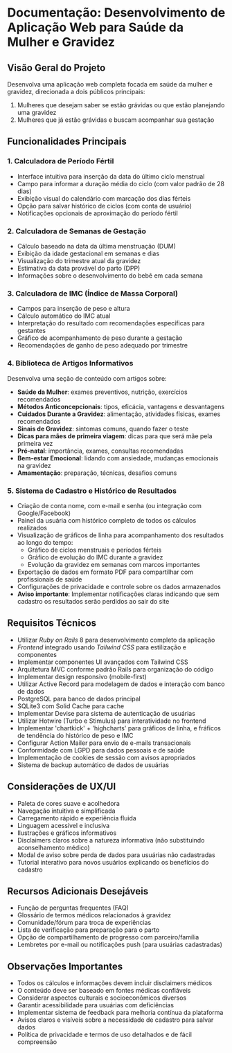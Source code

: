# Documentação: Desenvolvimento de Aplicação Web para Saúde da Mulher e Gravidez

## Visão Geral do Projeto
Desenvolva uma aplicação web completa focada em saúde da mulher e gravidez, direcionada a dois públicos principais:
1. Mulheres que desejam saber se estão grávidas ou que estão planejando uma gravidez
2. Mulheres que já estão grávidas e buscam acompanhar sua gestação

## Funcionalidades Principais

### 1. Calculadora de Período Fértil
- Interface intuitiva para inserção da data do último ciclo menstrual
- Campo para informar a duração média do ciclo (com valor padrão de 28 dias)
- Exibição visual do calendário com marcação dos dias férteis
- Opção para salvar histórico de ciclos (com conta de usuário)
- Notificações opcionais de aproximação do período fértil

### 2. Calculadora de Semanas de Gestação
- Cálculo baseado na data da última menstruação (DUM)
- Exibição da idade gestacional em semanas e dias
- Visualização do trimestre atual da gravidez
- Estimativa da data provável do parto (DPP)
- Informações sobre o desenvolvimento do bebê em cada semana

### 3. Calculadora de IMC (Índice de Massa Corporal)
- Campos para inserção de peso e altura
- Cálculo automático do IMC atual
- Interpretação do resultado com recomendações específicas para gestantes
- Gráfico de acompanhamento de peso durante a gestação
- Recomendações de ganho de peso adequado por trimestre

### 4. Biblioteca de Artigos Informativos
Desenvolva uma seção de conteúdo com artigos sobre:
- **Saúde da Mulher**: exames preventivos, nutrição, exercícios recomendados
- **Métodos Anticoncepcionais**: tipos, eficácia, vantagens e desvantagens
- **Cuidados Durante a Gravidez**: alimentação, atividades físicas, exames recomendados
- **Sinais de Gravidez**: sintomas comuns, quando fazer o teste
- **Dicas para mães de primeira viagem**: dicas para que será mãe pela primeira vez
- **Pré-natal**: importância, exames, consultas recomendadas
- **Bem-estar Emocional**: lidando com ansiedade, mudanças emocionais na gravidez
- **Amamentação**: preparação, técnicas, desafios comuns

### 5. Sistema de Cadastro e Histórico de Resultados
- Criação de conta nome, com e-mail e senha (ou integração com Google/Facebook)
- Painel da usuária com histórico completo de todos os cálculos realizados
- Visualização de gráficos de linha para acompanhamento dos resultados ao longo do tempo:
  - Gráfico de ciclos menstruais e períodos férteis
  - Gráfico de evolução do IMC durante a gravidez
  - Evolução da gravidez em semanas com marcos importantes
- Exportação de dados em formato PDF para compartilhar com profissionais de saúde
- Configurações de privacidade e controle sobre os dados armazenados
- **Aviso importante**: Implementar notificações claras indicando que sem cadastro os resultados serão perdidos ao sair do site

## Requisitos Técnicos
- Utilizar *Ruby on Rails* 8 para desenvolvimento completo da aplicação
- *Frontend* integrado usando *Tailwind CSS* para estilização e componentes
- Implementar componentes UI avançados com Tailwind CSS
- Arquitetura MVC conforme padrão Rails para organização do código
- Implementar design responsivo (mobile-first)
- Utilizar Active Record para modelagem de dados e interação com banco de dados
- PostgreSQL para banco de dados principal
- SQLite3 com Solid Cache para cache
- Implementar Devise para sistema de autenticação de usuárias
- Utilizar Hotwire (Turbo e Stimulus) para interatividade no frontend
- Implementar 'chartkick' + 'highcharts' para gráficos de linha, e fráficos de tendência do histórico de peso e IMC
- Configurar Action Mailer para envio de e-mails transacionais
- Conformidade com LGPD para dados pessoais e de saúde
- Implementação de cookies de sessão com avisos apropriados
- Sistema de backup automático de dados de usuárias

## Considerações de UX/UI
- Paleta de cores suave e acolhedora
- Navegação intuitiva e simplificada
- Carregamento rápido e experiência fluida
- Linguagem acessível e inclusiva
- Ilustrações e gráficos informativos
- Disclaimers claros sobre a natureza informativa (não substituindo aconselhamento médico)
- Modal de aviso sobre perda de dados para usuárias não cadastradas
- Tutorial interativo para novos usuários explicando os benefícios do cadastro

## Recursos Adicionais Desejáveis
- Função de perguntas frequentes (FAQ)
- Glossário de termos médicos relacionados à gravidez
- Comunidade/fórum para troca de experiências
- Lista de verificação para preparação para o parto
- Opção de compartilhamento de progresso com parceiro/família
- Lembretes por e-mail ou notificações push (para usuárias cadastradas)

## Observações Importantes
- Todos os cálculos e informações devem incluir disclaimers médicos
- O conteúdo deve ser baseado em fontes médicas confiáveis
- Considerar aspectos culturais e socioeconômicos diversos
- Garantir acessibilidade para usuárias com deficiências
- Implementar sistema de feedback para melhoria contínua da plataforma
- Avisos claros e visíveis sobre a necessidade de cadastro para salvar dados
- Política de privacidade e termos de uso detalhados e de fácil compreensão
